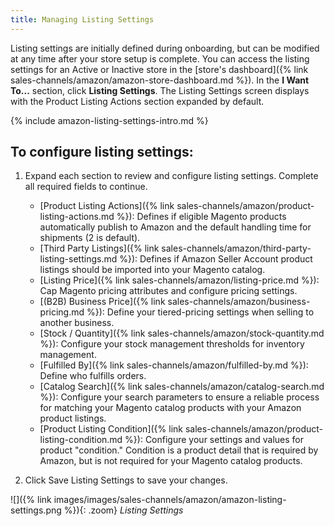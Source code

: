 ```yaml
---
title: Managing Listing Settings
---
```



Listing settings are initially defined during onboarding, but can be modified at any time after your store setup is complete. You can access the listing settings for an Active or Inactive store in the [store's dashboard]({% link sales-channels/amazon/amazon-store-dashboard.md %}). In the **I Want To...** section, click **Listing Settings**. The Listing Settings screen displays with the Product Listing Actions section expanded by default.

{% include amazon-listing-settings-intro.md %}

## To configure listing settings:

1. Expand each section to review and configure listing settings. Complete all required fields to continue.
    - [Product Listing Actions]({% link sales-channels/amazon/product-listing-actions.md %}): Defines if eligible Magento products automatically publish to Amazon and the default handling time for shipments (2 is default).
    - [Third Party Listings]({% link sales-channels/amazon/third-party-listing-settings.md %}): Defines if Amazon Seller Account product listings should be imported into your Magento catalog.
    - [Listing Price]({% link sales-channels/amazon/listing-price.md %}): Cap Magento pricing attributes and configure pricing settings.
    - [(B2B) Business Price]({% link sales-channels/amazon/business-pricing.md %}): Define your tiered-pricing settings when selling to another business.
    - [Stock / Quantity]({% link sales-channels/amazon/stock-quantity.md %}): Configure your stock management thresholds for inventory management.
    - [Fulfilled By]({% link sales-channels/amazon/fulfilled-by.md %})\: Define who fulfills orders.
    - [Catalog Search]({% link sales-channels/amazon/catalog-search.md %}): Configure your search parameters to ensure a reliable process for matching your Magento catalog products with your Amazon product listings.
    - [Product Listing Condition]({% link sales-channels/amazon/product-listing-condition.md %}): Configure your settings and values for product "condition." Condition is a product detail that is required by Amazon, but is not required for your Magento catalog products.

1. Click <span class="btn">Save Listing Settings</span> to save your changes.

![]({% link images/images/sales-channels/amazon/amazon-listing-settings.png %}){: .zoom}
_Listing Settings_
